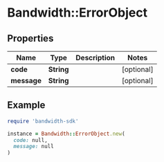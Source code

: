 # Bandwidth::ErrorObject

## Properties

| Name | Type | Description | Notes |
| ---- | ---- | ----------- | ----- |
| **code** | **String** |  | [optional] |
| **message** | **String** |  | [optional] |

## Example

```ruby
require 'bandwidth-sdk'

instance = Bandwidth::ErrorObject.new(
  code: null,
  message: null
)
```

